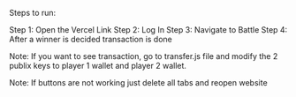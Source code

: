 Steps to run:

Step 1: Open the Vercel Link
Step 2: Log In
Step 3: Navigate to Battle
Step 4: After a winner is decided transaction is done

Note: If you want to see transaction, go to transfer.js file and modify the 2 publix keys to player 1 wallet and player 2 wallet.

Note: If buttons are not working just delete all tabs and reopen website
